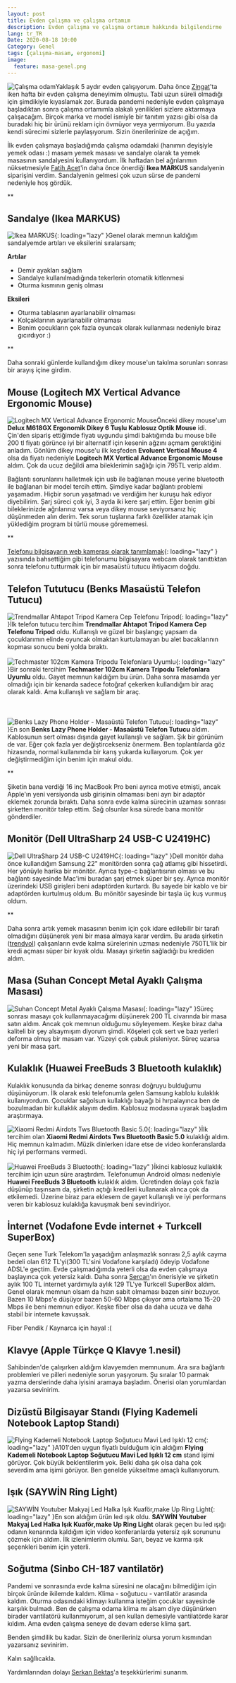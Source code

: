```yaml
---
layout: post
title: Evden çalışma ve çalışma ortamım
description: Evden çalışma ve çalışma ortamım hakkında bilgilendirme
lang: tr_TR
Date: 2020-08-18 10:00
Category: Genel
tags: [çalışma-masam, ergonomi]
image:
  feature: masa-genel.png
---
```


<span class="kitap-resmi">![Çalışma odam](https://fatihhayrioglu.com/images/masa-genel.png)</span>Yaklaşık 5 aydır evden çalışıyorum. Daha önce [Zingat](https://www.zingat.com/)'ta iken hafta bir evden çalışma deneyimim olmuştu. Tabi uzun süreli olmadığı için şimdikiyle kıyaslamak zor. Burada pandemi nedeniyle evden çalışmaya başladıktan sonra çalışma ortamımla alakalı yenilikleri sizlere aktarmaya çalışacağım. Birçok marka ve model ismiyle bir tanıtım yazısı gibi olsa da buradaki hiç bir ürünü reklam için övmüyor veya yermiyorum. Bu yazıda kendi sürecimi sizlerle paylaşıyorum. Sizin önerilerinize de açığım.

İlk evden çalışmaya başladığımda çalışma odamdaki (hanımın deyişiyle yemek odası :) masam yemek masası ve sandalye olarak ta yemek masasının sandalyesini kullanıyordum. İlk haftadan bel ağrılarımın nüksetmesiyle [Fatih Acet](https://twitter.com/fatihacet)'in daha önce önerdiği **Ikea MARKUS** sandalyenin siparişini verdim. Sandalyenin gelmesi çok uzun sürse de pandemi nedeniyle hoş gördük. 

**

## Sandalye (Ikea MARKUS)

<span class="kitap-resmi">![Ikea MARKUS](https://fatihhayrioglu.com/images/sandalye.png){: loading="lazy" }</span>Genel olarak memnun kaldığım sandalyemde artıları ve eksilerini sıralarsam;

**Artılar**

- Demir ayakları sağlam
- Sandalye kullanılmadığında tekerlerin otomatik kitlenmesi
- Oturma kısmının geniş olması

**Eksileri**

- Oturma tablasının ayarlanabilir olmaması
- Kolçaklarının ayarlanabilir olmaması
- Benim çocukların çok fazla oyuncak olarak kullanması nedeniyle biraz gıcırdıyor :)

**

Daha sonraki günlerde kullandığım dikey mouse'un takılma sorunları sonrası bir arayış içine girdim. 

## Mouse (Logitech MX Vertical Advance Ergonomic Mouse)

<span class="kitap-resmi">![Logitech MX Vertical Advance Ergonomic Mouse](https://fatihhayrioglu.com/images/mouse.png)</span>Önceki dikey mouse'um **Delux M618GX Ergonomik Dikey 6 Tuşlu Kablosuz Optik Mouse** idi. Çin'den sipariş ettiğimde fiyatı uygundu şimdi baktığımda bu mouse bile 200 tl fiyatı görünce iyi bir alternatif için kesenin ağzını açmam gerektiğini anladım. Gönlüm dikey mouse'u ilk keşfeden **Evoluent Vertical Mouse 4** olsa da fiyatı nedeniyle **Logitech MX Vertical Advance Ergonomic Mouse** aldım. Çok da ucuz değildi ama bileklerimin sağlığı için 795TL verip aldım.

Bağlantı sorunlarını halletmek için usb ile bağlanan mouse yerine bluetooth ile bağlanan bir model tercih ettim. Şimdiye kadar bağlantı problemi yaşamadım. Hiçbir sorun yaşatmadı ve verdiğim her kuruşu hak ediyor diyebilirim. Şarj süreci çok iyi, 3 ayda iki kere şarj ettim. Eğer benim gibi bileklerinizde ağrılarınız varsa veya dikey mouse seviyorsanız hiç düşünmeden alın derim. Tek sorun tuşlarına farklı özellikler atamak için yüklediğim program bi türlü mouse görememesi.

**

[Telefonu bilgisayarın web kamerası olarak tanımlamak](https://fatihhayrioglu.com/telefonu-bilgisayarin-web-kamerasi-olarak-tanimlamak/ "Telefonu bilgisayarın web kamerası olarak tanımlamak"){: loading="lazy" } yazısında bahsettiğim gibi telefonumu bilgisayara webcam olarak tanıttıktan sonra telefonu tutturmak için bir masaüstü tutucu ihtiyacım doğdu.

## Telefon Tututucu (Benks Masaüstü Telefon Tutucu)

<span class="kitap-resmi">![Trendmallar Ahtapot Tripod Kamera Cep Telefonu Tripod](https://fatihhayrioglu.com/images/telefon-tutucu-1.png){: loading="lazy" }</span>İlk telefon tutucu tercihim **Trendmallar Ahtapot Tripod Kamera Cep Telefonu Tripod** oldu. Kullanışlı ve güzel bir başlangıç yapsam da çocuklarımın elinde oyuncak olmaktan kurtulamayan bu alet bacaklarının kopması sonucu beni yolda bıraktı.
<br/>
<br/>
<span class="pull-left">![Techmaster 102cm Kamera Tripodu Telefonlara Uyumlu](https://fatihhayrioglu.com/images/telefon-tutucu-2.png){: loading="lazy" }</span>Bir sonraki tercihim **Techmaster 102cm Kamera Tripodu Telefonlara Uyumlu** oldu. Gayet memnun kaldığım bu ürün. Daha sonra masamda yer olmadığı için bir kenarda sadece fotoğraf çekerken kullandığım bir araç olarak kaldı. Ama kullanışlı ve sağlam bir araç.
<br/>
<br/>
<br/>
<br/>
<span class="kitap-resmi">![Benks Lazy Phone Holder - Masaüstü Telefon Tutucu](https://fatihhayrioglu.com/images/telefon-tutucu-3.png){: loading="lazy" }</span>En son **Benks Lazy Phone Holder - Masaüstü Telefon Tutucu** aldım. Kablosunun sert olması dışında gayet kullanışlı ve sağlam. Şık bir görünüm de var. Eğer çok fazla yer değiştircekseniz önermem. Ben toplantılarda göz hizasında, normal kullanımda bir karış yukarda kullaıyorum. Çok yer değiştirmediğim için benim için makul oldu.

**

Şiketin bana verdiği 16 inç MacBook Pro beni ayrıca motive etmişti, ancak Apple'ın yeni versiyonda usb girişinin olmaması beni ayrı bir adaptör eklemek zorunda bıraktı. Daha sonra evde kalma sürecinin uzaması sonrası şirketten monitör talep ettim. Sağ olsunlar kısa sürede bana monitör gönderdiler. 

## Monitör (Dell UltraSharp 24 USB-C U2419HC)

<span class="kitap-resmi">![Dell UltraSharp 24 USB-C U2419HC](https://fatihhayrioglu.com/images/monitor.png){: loading="lazy" }</span>Dell monitör daha önce kullandığım Samsung 22" monitörden sonra çağ atlamış gibi hissetirdi. Her yönüyle harika bir mönitör. Ayrıca type-c bağlantısının olması ve bu bağlantı sayesinde Mac'imi buradan şarj etmek süper bir şey. Ayrıca monitör üzerindeki USB girişleri beni adaptörden kurtardı. Bu sayede bir kablo ve bir adaptörden kurtulmuş oldum. Bu mönitör sayesinde bir taşla üç kuş vurmuş oldum.

**

Daha sonra artık yemek masasının benim için çok idare edilebilir bir tarafı olmadığını düşünerek yeni bir masa almaya karar verdim. Bu arada şirketin ([trendyol](https://www.trendyol.com/)) çalışanların evde kalma sürelerinin uzması nedeniyle 750TL'lik bir kredi açması süper bir kıyak oldu. Masayı şirketin sağladığı bu krediden aldım.

## Masa (Suhan Concept Metal Ayaklı Çalışma Masası)

<span class="kitap-resmi"><span class="kitap-resmi">![Suhan Concept Metal Ayaklı Çalışma Masası](https://fatihhayrioglu.com/images/masa.png){: loading="lazy" }</span>Süreç sonrası masayı çok kullanmayacağımı düşünerek 200 TL civarında bir masa satın aldım. Ancak çok memnun olduğumu söyleyemem. Keşke biraz daha kaliteli bir şey alsaymışım diyorum şimdi. Köşeleri çok sert ve bazı yerleri deforma olmuş bir masam var. Yüzeyi çok çabuk pisleniyor. Süreç uzarsa yeni bir masa şart.

## Kulaklık (Huawei FreeBuds 3 Bluetooth kulaklık)

Kulaklık konusunda da birkaç deneme sonrası doğruyu bulduğumu düşünüyorum. İlk olarak eski telefonumla gelen Samsung kablolu kulaklık kullanıyordum. Çocuklar sağolsun kullaklığı bayağı bi hırpalayınca ben de bozulmadan bir kullaklık alayım dedim. Kablosuz modasına uyarak başladım araştırmaya.

<span class="kitap-resmi">![Xiaomi Redmi Airdots Tws Bluetooth Basic 5.0](https://fatihhayrioglu.com/images/kulaklik-1.png){: loading="lazy" }</span>İlk tercihim olan **Xiaomi Redmi Airdots Tws Bluetooth Basic 5.0** kulaklığı aldım. Hiç memnun kalmadım. Müzik dinlerken idare etse de video konferanslarda hiç iyi performans vermedi. 
<br/>
<br/>
<span class="pull-left">![Huawei FreeBuds 3 Bluetooth](https://fatihhayrioglu.com/images/kulaklik-2.png){: loading="lazy" }</span>İkinci kablosuz kullaklık tercihim için uzun süre araştırdım. Telefonumun Android olması nedeniyle **Huawei FreeBuds 3 Bluetooth** kulaklık aldım. Ücretinden dolayı çok fazla düşünüp taşınsam da, şirketin açtığı kredileri kullanarak alınca çok da etkilemedi. Üzerine biraz para eklesem de gayet kullanışlı ve iyi performans veren bir kablosuz kulaklığa kavuşmak beni sevindiriyor. 

## İnternet (Vodafone Evde internet + Turkcell SuperBox)

Geçen sene Turk Telekom'la yaşadığım anlaşmazlık sonrası 2,5 aylık cayma bedeli olan 612 TL'yi(300 TL'sini Vodafone karşıladı) ödeyip Vodafone ADSL'e geçtim. Evde çalışmadığımda yeterli olsa da evden çalışmaya başlayınca çok yetersiz kaldı. Daha sonra [Sercan](https://twitter.com/sercan_eraslan)'ın önerisiyle ve şirketin aylık 100 TL internet yardımıyla aylık 129 TL'ye Turkcell SuperBox aldım. Genel olarak memnun olsam da hızın sabit olmaması bazen sinir bozuyor. Bazen 10 Mbps'e düşüyor bazen 50-60 Mbps çıkıyor ama ortalama 15-20 Mbps ile beni memnun ediyor. Keşke fiber olsa da daha ucuza ve daha stabil bir internete kavuşsak.

Fiber Pendik / Kaynarca için hayal :(

## Klavye (Apple Türkçe Q Klavye 1.nesil)

Sahibinden'de çalışırken aldığım klavyemden memnunum. Ara sıra bağlantı problemleri ve pilleri nedeniyle sorun yaşıyorum. Şu sıralar 10 parmak yazma derslerinde daha iyisini aramaya başladım. Önerisi olan yorumlardan yazarsa sevinirim. 

## Dizüstü Bilgisayar Standı (Flying Kademeli Notebook Laptop Standı)

<span class="kitap-resmi">![Flying Kademeli Notebook Laptop Soğutucu Mavi Led Işıklı 12 cm](https://fatihhayrioglu.com/images/dizustu-stand.png){: loading="lazy" }</span>A101'den uygun fiyatlı bulduğum için aldığım **Flying Kademeli Notebook Laptop Soğutucu Mavi Led Işıklı 12 cm** stand işimi görüyor. Çok büyük beklentilerim yok. Belki daha şık olsa daha çok severdim ama işimi görüyor. Ben genelde yükseltme amaçlı kullanıyorum.

## Işık (SAYWİN Ring Light)

<span class="kitap-resmi">![SAYWİN Youtuber Makyaj Led Halka Işık Kuaför,make Up Ring Light](https://fatihhayrioglu.com/images/isik.png){: loading="lazy" }</span>En son aldığım ürün led ışık oldu. **SAYWİN Youtuber Makyaj Led Halka Işık Kuaför,make Up Ring Light** olarak geçen bu led ışığı odanın kenarında kaldığım için video konferanlarda yetersiz ışık sorununu çözmek için aldım. İlk izlenimlerim olumlu. Sarı, beyaz ve karma ışık şeçenkleri benim için yeterli. 

## Soğutma (Sinbo CH-187 vantilatör)

Pandemi ve sonrasında evde kalma süresini ne olacağını bilmediğim için birçok üründe ikilemde kaldım. Klima - soğutucu - vantilatör arasında kaldım. Oturma odasındaki klimayı kullanma isteğim çocuklar sayesinde karşılık bulmadı. Ben de çalışma odama klima mı alsam diye düşünürken birader vantilatörü kullanmıyorum, al sen kullan demesiyle vantilatörde karar kıldım. Ama  evden  çalışma seneye de devam ederse klima şart.

Benden şimdilik bu kadar. Sizin de önerileriniz olursa yorum kısmından yazarsanız sevinirim.

Kalın sağllıcakla.

  Yardımlarından dolayı [Serkan Bektaş](https://twitter.com/serkanbektasim)'a teşekkürlerimi sunarım. 